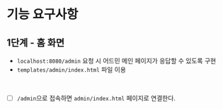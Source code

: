 # 기능 요구사항

## 1단계 - 홈 화면

- `localhost:8080/admin` 요청 시 어드민 메인 페이지가 응답할 수 있도록 구현
- `templates/admin/index.html` 파일 이용

<br>

- [ ] `/admin`으로 접속하면 `admin/index.html` 페이지로 연결한다.

